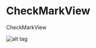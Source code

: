 # CheckMarkView
CheckMarkView

![alt tag](https://raw.github.com/maximbilan/CheckMarkView/master/img/img1.png)
